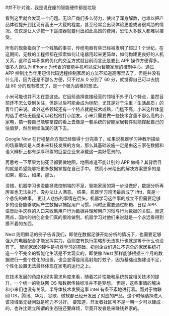 #﻿并不针对谁，我是说在座的智能硬件都是垃圾

看到这里就会发现一个问题。无论厂商们多么努力，使出了浑身解数，也难以把产品体验提升到比现有高出一大截的程度，甚至经常会出现体验更差或者很鸡肋的情况。仅仅是让人少按一下遥控器就要付出如此高昂的费用，恐怕大多数人都难以接受。

所有的现象指向了一个残酷的事实，传统电器有些已经被发明了超过 1 个世纪。在这期间，无数的工程师都在探索如何让电器用起来更简单，如何构建更良好的人机关系，这种百年积累的优化的交互方式就目前而言还是要比 APP 操作方便得多。 很多人误认为 iPhone 为代表的智能手机可以成为智能家居的控制中心。通过 APP 控制比当年用短信代码远程控制家居的方法不知道高哪里去了，但是并没有什么用，因为还是不那么方便，只不过从 0 分到了 60 分，就觉得自己可以去挑战 80 分的现有模式了，是一个极为幼稚的想法。

小米可能也并不太在意这些。它目前选择直接经营的领域不外乎几个特点，虽然目前还不怎么受到关注，但是以后可能会成为标配，尤其是对于注重「生活品质」的青年们来说。此外这些领域还有一个特点就是技术成熟，门槛不高，小米这样体量的选手进场无疑是可以轻松殴打小朋友。小米只需要做一些技术含量不那么高的小家电，搞一套自己能够掌控的看上去像是一套系统的智能家居套件就能撑起自己的估值梦，然后继续滋润的活下去。

Google Now 在行程整合方面已经做得十分完善了，如果说机器学习神教所描绘的场景确实是人类未来科技发展的方向，那么其基础设施一定是由这三家在数据和语义辨析上都有深厚积累的巨型企业来承载这一美好愿景的。

再思考一下苹果为何死活都要做地图，地图难道不能让别的 APP 做吗？其背后目的就是希望能够把更多数据掌握在自己手中。 然而小米给出的解决方案更多的是如果，那么，如果，那么。

没错，机器学习也没能拯救控制端的不足，智能家居的第一步没做好，数据分析再厉害也无法执行，没办法让人满意。 结果，机器学习鸡汤最后成了 ifttt，真是一个悲伤的故事。 更让人悲伤的事情在后头。机器学习这件事的成立不但需要足够多的设备能够联网产生数据以捕捉用户习惯，同时还需要通过邮箱、日程 APP、语音助手这样的入口来收集用户行为数据并理解用户习惯与行为数据的关联。而这两点，国内的初创企业们真的很难做到。机器学习对他们来说就是一个永远看得到摸不着的东西。

Nest 则用鲜活的例子告诉我们，即使在数据足够开始分析的情况下，也需要足够强大的电器配合才能发挥实力，否则空有执行策略却无法执行也就是等于什么也没有了。 智能家居的硬件是机器学习的基础，初创企业们通过不完全的家居系统打造一个不完全的智能化生活是不太现实的，即使像 Nest 那样能够根据三个月的数据进行一些个性化的设置，也会显得是用高射炮打蚊子，因为基础设施建设不足，个性化设置无法最终体现在家电的运行之上。

在技术发展的角度和现实需求角度来看，随着芯片性能和系统剪裁相关技术的提升，一个统一的物联网 OS 和数据传输标准并不是梦想。 但是，这些事情的解决和小米们也没有关系，半导体技术发展这事 intel 有条不紊地进行着。而对于物联网 OS，腾讯、华为、谷歌、微软都已经开发出了对应的产品，这个时候选择进入该领域毫无疑问就是吃力不讨好。 要知道，开发者社区可不是一朝一夕可以建成的，也许比建立所谓的生态链还要麻烦，毕竟开发者是来赚钱养家的。

